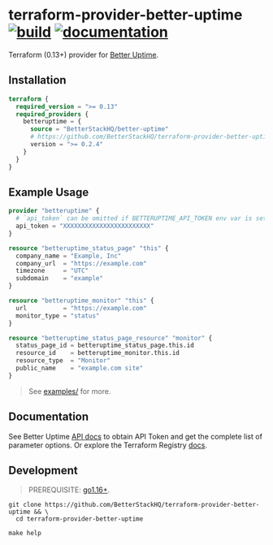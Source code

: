 # terraform-provider-better-uptime [![build](https://github.com/BetterStackHQ/terraform-provider-better-uptime/actions/workflows/build.yml/badge.svg?branch=master)](https://github.com/BetterStackHQ/terraform-provider-better-uptime/actions/workflows/build.yml) [![documentation](https://img.shields.io/badge/-documentation-blue)](https://registry.terraform.io/providers/BetterStackHQ/better-uptime/latest/docs)

Terraform (0.13+) provider for [Better Uptime](https://betteruptime.com/).

## Installation

```terraform
terraform {
  required_version = ">= 0.13"
  required_providers {
    betteruptime = {
      source = "BetterStackHQ/better-uptime"
      # https://github.com/BetterStackHQ/terraform-provider-better-uptime/blob/master/CHANGELOG.md
      version = ">= 0.2.4"
    }
  }
}
```

## Example Usage

```terraform
provider "betteruptime" {
  # `api_token` can be omitted if BETTERUPTIME_API_TOKEN env var is set.
  api_token = "XXXXXXXXXXXXXXXXXXXXXXXX"
}

resource "betteruptime_status_page" "this" {
  company_name = "Example, Inc"
  company_url  = "https://example.com"
  timezone     = "UTC"
  subdomain    = "example"
}

resource "betteruptime_monitor" "this" {
  url          = "https://example.com"
  monitor_type = "status"
}

resource "betteruptime_status_page_resource" "monitor" {
  status_page_id = betteruptime_status_page.this.id
  resource_id    = betteruptime_monitor.this.id
  resource_type  = "Monitor"
  public_name    = "example.com site"
}
```

> See [examples/](examples/) for more.

## Documentation

See Better Uptime [API docs](https://docs.betteruptime.com/api/getting-started) to obtain API Token and get the complete list of parameter options. Or explore the Terraform Registry [docs](https://registry.terraform.io/providers/BetterStackHQ/better-uptime/latest/docs).

## Development

> PREREQUISITE: [go1.16+](https://golang.org/dl/).

```shell script
git clone https://github.com/BetterStackHQ/terraform-provider-better-uptime && \
  cd terraform-provider-better-uptime

make help
```
